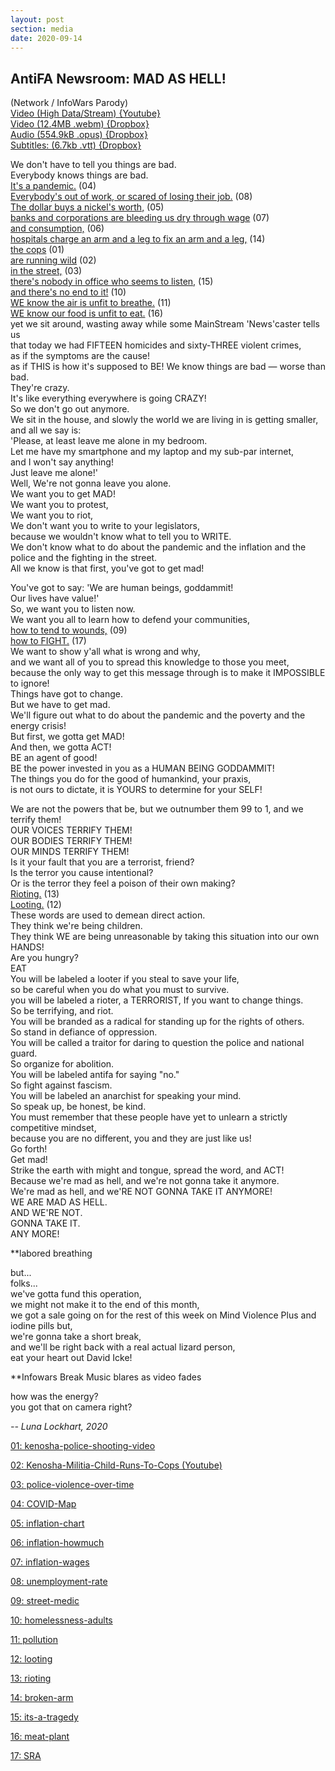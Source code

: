 ```yaml
---
layout: post
section: media
date: 2020-09-14
---
```


##	AntiFA Newsroom: MAD AS HELL!
(Network / InfoWars Parody)  
[Video (High Data/Stream) {Youtube}](https://www.youtube.com/watch?v=HzHv2mpcTXM)  
[Video (12.4MB .webm) {Dropbox}](https://www.dropbox.com/s/49x2tsqx4lbumjj/2020-09-14-antifa.webm?dl=1)  
[Audio (554.9kB .opus) {Dropbox}](https://www.dropbox.com/s/i42udc0fhocnvet/2020-09-14-antifa.opus?dl=1)  
[Subtitles: (6.7kb .vtt) {Dropbox}](https://www.dropbox.com/s/d2pp6ih2d5keqwm/2020-09-14-antifa.vtt?dl=1)  

We don't have to tell you things are bad.  
Everybody knows things are bad.  
[It's a pandemic.][04] (04)  
[Everybody's out of work, or scared of losing their job.][08] (08)    
[The dollar buys a nickel's worth,][05] (05)  
[banks and corporations are bleeding us dry through wage][07] (07)  
[and consumption,][06] (06)  
[hospitals charge an arm and a leg to fix an arm and a leg,][14] (14)  
[the cops][01] (01)  
[are running wild][02] (02)  
[in the street,][03] (03)  
[there's nobody in office who seems to listen,][15] (15)  
[and there's no end to it!][10] (10)  
[WE know the air is unfit to breathe.][11] (11)  
[WE know our food is unfit to eat.][16] (16)  
yet we sit around, wasting away while some MainStream 'News'caster tells us  
that today we had FIFTEEN homicides and sixty-THREE violent crimes,  
as if the symptoms are the cause!  
as if THIS is how it's supposed to BE!
We know things are bad — worse than bad.  
They're crazy.  
It's like everything everywhere is going CRAZY!  
So we don't go out anymore.  
We sit in the house, and slowly the world we are living in is getting smaller, and all we say is:  
'Please, at least leave me alone in my bedroom.  
Let me have my smartphone and my laptop and my sub-par internet,  
and I won't say anything!  
Just leave me alone!'  
Well, We're not gonna leave you alone.  
We want you to get MAD!  
We want you to protest,  
We want you to riot,  
We don't want you to write to your legislators,  
because we wouldn't know what to tell you to WRITE.  
We don't know what to do about the pandemic and the inflation and the police and the fighting in the street.  
All we know is that first, you've got to get mad!  

You've got to say: 'We are human beings, goddammit!  
Our lives have value!'  
So, we want you to listen now.  
We want you all to learn how to defend your communities,  
[how to tend to wounds,][09] (09)  
[how to FIGHT.][17] (17)  
We want to show y'all what is wrong and why,  
and we want all of you to spread this knowledge to those you meet,  
because the only way to get this message through is to make it IMPOSSIBLE to ignore!  
Things have got to change.  
But we have to get mad.  
We'll figure out what to do about the pandemic and the poverty and the energy crisis!  
But first, we gotta get MAD!  
And then, we gotta ACT!  
BE an agent of good!  
BE the power invested in you as a HUMAN BEING GODDAMMIT!  
The things you do for the good of humankind, your praxis,  
is not ours to dictate, it is YOURS to determine for your SELF!

We are not the powers that be, but we outnumber them 99 to 1, and we terrify them!  
OUR VOICES TERRIFY THEM!  
OUR BODIES TERRIFY THEM!  
OUR MINDS TERRIFY THEM!  
Is it your fault that you are a terrorist, friend?  
Is the terror you cause intentional?  
Or is the terror they feel a poison of their own making?  
[Rioting.][13] (13)  
[Looting.][12] (12)  
These words are used to demean direct action.  
They think we're being children.  
They think WE are being unreasonable by taking this situation into our own HANDS!  
Are you hungry?  
EAT  
You will be labeled a looter if you steal to save your life,  
so be careful when you do what you must to survive.  
you will be labeled a rioter, a TERRORIST, If you want to change things.  
So be terrifying, and riot.  
You will be branded as a radical for standing up for the rights of others.  
So stand in defiance of oppression.  
You will be called a traitor for daring to question the police and national guard.  
So organize for abolition.  
You will be labeled antifa for saying "no."  
So fight against fascism.  
You will be labeled an anarchist for speaking your mind.  
So speak up, be honest, be kind.  
You must remember that these people have yet to unlearn a strictly competitive mindset,  
because you are no different, you and they are just like us!  
Go forth!  
Get mad!  
Strike the earth with might and tongue, spread the word, and ACT!  
Because we're mad as hell, and we're not gonna take it anymore.  
We're mad as hell, and we'RE NOT GONNA TAKE IT ANYMORE!  
WE ARE MAD AS HELL.  
AND WE'RE NOT.  
GONNA TAKE IT.  
ANY MORE!  

**labored breathing

but...  
folks...  
we've gotta fund this operation,  
we might not make it to the end of this month,  
we got a sale going on for the rest of this week on Mind Violence Plus and iodine pills but,  
we're gonna take a short break,  
and we'll be right back with a real actual lizard person,  
eat your heart out David Icke!

**Infowars Break Music blares as video fades

how was the energy?  
you got that on camera right?


*-- Luna Lockhart, 2020*

[01]: https://heavy.com/news/2020/08/kenosha-police-shooting-video/  
[01: kenosha-police-shooting-video](https://archive.is/e6mLZ)

[02]: https://www.youtube.com/watch?v=eLlUVxVLiLU&bpctr=1599016045  
[02: Kenosha-Militia-Child-Runs-To-Cops (Youtube)](https://www.youtube.com/watch?v=eLlUVxVLiLU&bpctr=1599016045)

[03]: https://mappingpoliceviolence.org/  
[03: police-violence-over-time](https://archive.is/8LUcX)

[04]: https://www.healthmap.org/covid-19/  
[04: COVID-Map](https://archive.is/XHejw)

[05]: https://inflationdata.com/Inflation/Inflation/Cumulative_Inflation_by_Decade.asp  
[05: inflation-chart](https://archive.is/qKcTC)

[06]: https://howmuch.net/articles/rise-and-fall-dollar  
[06: inflation-howmuch](https://archive.is/9RrzF)

[07]: https://www.pewresearch.org/fact-tank/2018/08/07/for-most-us-workers-real-wages-have-barely-budged-for-decades/  
[07: inflation-wages](https://archive.is/MTnYk)

[08]: https://data.bls.gov/  
[08: unemployment-rate](https://archive.is/LBq7u)

[09]: https://en.wikipedia.org/wiki/Street_medic  
[09: street-medic](https://en.wikipedia.org/wiki/Street_medic)

[10]: https://www.coalitionforthehomeless.org/state-of-the-homeless-2020/  
[10: homelessness-adults](https://archive.is/TOfpp)

[11]: https://www.futuretimeline.net/blog/2013/11/9.htm  
[11: pollution](https://archive.is/hmfNn)

[12]: https://www.foxnews.com/us/looting-forces-philadelphia-store-closures  
[12: looting](https://archive.is/52Z2P)

[13]: https://www.foxnews.com/us/george-floyd-protests-aftermath  
[13: rioting](https://archive.is/gjAMG)

[14]: https://hubpages.com/health/My-20-000-Plus-Broken-Arm-An-Update  
[14: broken-arm](https://archive.is/3uVz0)

[15]: https://www.independent.co.uk/news/world/americas/us-politics/republican-senator-kyle-rittenhouse-shooting-jacob-blake-ron-johnson-wisconsin-protests-a9696341.html  
[15: its-a-tragedy](https://archive.is/Q2MuT)

[16]: https://www.cbsnews.com/news/chicken-plant-foster-farms-california-covid-19-deaths-close-week/  
[16: meat-plant](https://archive.is/q2VXY)

[17]: https://socialistra.org/  
[17: SRA](https://socialistra.org/)
